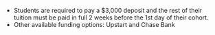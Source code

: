   * Students are required to pay a $3,000 deposit and the rest of their tuition must be paid in full 2 weeks before the 1st day of their cohort. 
  * Other available funding options: Upstart and Chase Bank

